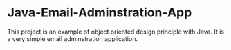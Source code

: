 # Java-Email-Adminstration-App
This project is an example of object oriented design principle with Java. It is a very simple email adminstration application.
